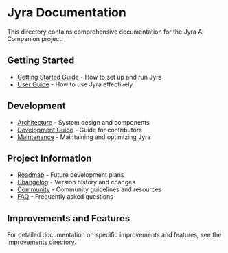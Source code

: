 # Jyra Documentation

This directory contains comprehensive documentation for the Jyra AI Companion project.

## Getting Started
- [Getting Started Guide](GETTING_STARTED.md) - How to set up and run Jyra
- [User Guide](USER_GUIDE.md) - How to use Jyra effectively

## Development
- [Architecture](ARCHITECTURE.md) - System design and components
- [Development Guide](DEVELOPMENT_GUIDE.md) - Guide for contributors
- [Maintenance](MAINTENANCE.md) - Maintaining and optimizing Jyra

## Project Information
- [Roadmap](ROADMAP.md) - Future development plans
- [Changelog](CHANGELOG.md) - Version history and changes
- [Community](COMMUNITY.md) - Community guidelines and resources
- [FAQ](FAQ.md) - Frequently asked questions

## Improvements and Features
For detailed documentation on specific improvements and features, see the [improvements directory](improvements/README.md).
